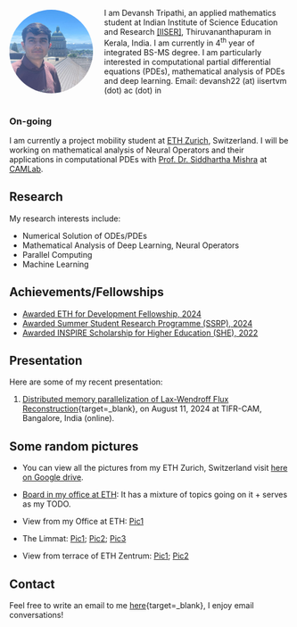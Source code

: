 <div style="display: flex; align-items: center;">
  <img src="assets/my_pic.jpg"
       alt="My Photo"
       loading="lazy"
       style="border-radius: 50%; width: 150px; height: 150px; object-fit: cover; margin-right: 20px;">
  <p>
    I am Devansh Tripathi, an applied mathematics student at Indian Institute of Science Education and Research 
    <a href="https://www.iisertvm.ac.in">[IISER]</a>, Thiruvananthapuram in Kerala, India. I am currently in 4<sup>th</sup> year of integrated BS-MS degree. I am particularly interested in computational partial differential equations (PDEs), mathematical analysis of PDEs and deep learning. Email: devansh22 (at) iisertvm (dot) ac (dot) in
  </p>
</div>  

### On-going 

I am currently a project mobility student at [ETH Zurich](https://ethz.ch/en.html), Switzerland. I will be working on mathematical analysis of Neural Operators and their applications in computational PDEs with [Prof. Dr. Siddhartha Mishra](https://camlab.ethz.ch/the-group/group-head.html) at [CAMLab](https://camlab.ethz.ch/).

## Research
My research interests include:  

- Numerical Solution of ODEs/PDEs 
- Mathematical Analysis of Deep Learning, Neural Operators 
- Parallel Computing  
- Machine Learning

## Achievements/Fellowships

- [Awarded ETH for Development Fellowship, 2024](one-pager/eth4d.md)
- [Awarded Summer Student Research Programme (SSRP), 2024](one-pager/ssrp_tifrcam.md)
- [Awarded INSPIRE Scholarship for Higher Education (SHE), 2022](one-pager/inspire_she.md)

## Presentation
Here are some of my recent presentation:  

1. [Distributed memory parallelization of Lax-Wendroff Flux Reconstruction](https://github.com/Devansh1106/internship_tifr_cam2024/blob/main/Presentation_TIFR_internship.pdf){target=_blank}, on August 11, 2024 at TIFR-CAM, Bangalore, India (online).

## Some random pictures

- You can view all the pictures from my ETH Zurich, Switzerland visit [here on Google drive](https://drive.google.com/drive/u/0/folders/1eL0GdKCOjVxanKDfvhZueiFx6iIo2wgF).

- [Board in my office at ETH](assets/board.jpg): It has a mixture of topics going on it + serves as my TODO.
- View from my Office at ETH: [Pic1](assets/schweiz/IMG_20250605_193728.jpg)
- The Limmat: [Pic1](assets/schweiz/IMG_20250522_170132.jpg); [Pic2](assets/schweiz/IMG_20250515_184258.jpg); [Pic3](assets/schweiz/IMG_20250522_165358.jpg)
- View from terrace of ETH Zentrum: [Pic1](assets/schweiz/IMG_20250530_123842.jpg); [Pic2](assets/schweiz/IMG_20250530_123839.jpg)



## Contact
Feel free to write an email to me [here](mailto:devansh22@iisertvm.ac.in){target=_blank}, I enjoy email conversations!